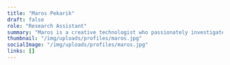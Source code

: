 ```yaml
---
title: "Maros Pekarik"
draft: false
role: "Research Assistant"
summary: "Maros is a creative technologist who passionately investigates means of developing projects in the artistic domain. He is interested in a close collaboration with artists mainly in performative settings to give birth to creative ideas with the help of technology. Although he has a software engineering background, he is specializing in interactive installations, mixed reality performances, and projection mapping."
thumbnail: "/img/uploads/profiles/maros.jpg"
socialImage: "/img/uploads/profiles/maros.jpg"
links: []
---
```


